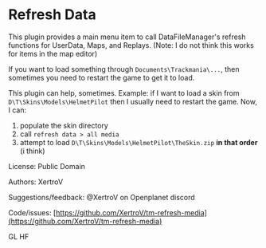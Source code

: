 # Refresh Data

This plugin provides a main menu item to call DataFileManager's refresh functions for UserData, Maps, and Replays.
(Note: I do not think this works for items in the map editor)

If you want to load something through `Documents\Trackmania\...`, then sometimes you need to restart the game to get it to load.

This plugin can help, sometimes.
Example: if I want to load a skin from `D\T\Skins\Models\HelmetPilot` then I usually need to restart the game.
Now, I can:
1. populate the skin directory
2. call `refresh data > all media`
3. attempt to load `D\T\Skins\Models\HelmetPilot\TheSkin.zip`
**in that order** (i think)

License: Public Domain

Authors: XertroV

Suggestions/feedback: @XertroV on Openplanet discord

Code/issues: [https://github.com/XertroV/tm-refresh-media](https://github.com/XertroV/tm-refresh-media)

GL HF
